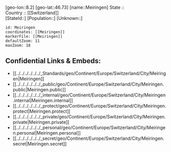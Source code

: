 ﻿---
location: [46.73,8.2] 
mapzoom: [7,12] 
mapmarker: city 
type: City
tags:
- geo/City


SpocWebEntityId: 32385
isDeleted: false
confidential: public

---
[geo-lon::8.2] 
[geo-lat::46.73] 
[name::Meiringen] 
State ::  
Country :: [[Switzerland]]  
[StateId::] 
[Population::] 
[Unknown::] 


```leaflet
id: Meiringen
coordinates: [[Meiringen]] 
markerFile: [[Meiringen]] 
defaultZoom: 11 
maxZoom: 18
```


## Confidential Links & Embeds: 
- [[../../../../../../_Standards/geo/Continent/Europe/Switzerland/City/Meiringen|Meiringen]] 
- [[../../../../../../_public/geo/Continent/Europe/Switzerland/City/Meiringen.public|Meiringen.public]] 
- [[../../../../../../_internal/geo/Continent/Europe/Switzerland/City/Meiringen.internal|Meiringen.internal]] 
- [[../../../../../../_protect/geo/Continent/Europe/Switzerland/City/Meiringen.protect|Meiringen.protect]] 
- [[../../../../../../_private/geo/Continent/Europe/Switzerland/City/Meiringen.private|Meiringen.private]] 
- [[../../../../../../_personal/geo/Continent/Europe/Switzerland/City/Meiringen.personal|Meiringen.personal]] 
- [[../../../../../../_secret/geo/Continent/Europe/Switzerland/City/Meiringen.secret|Meiringen.secret]] 
